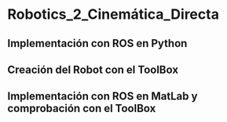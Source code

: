 # Robotics_2_Cinemática_Directa

## Implementación con ROS en Python

## Creación del Robot con el ToolBox

## Implementación con ROS en MatLab y comprobación con el ToolBox
